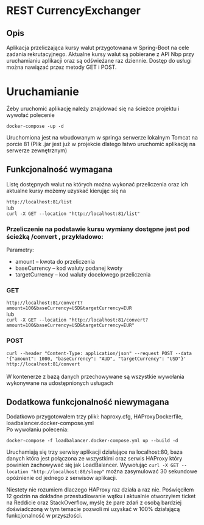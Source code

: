 # REST CurrencyExchanger

## Opis 
Aplikacja przeliczająca kursy walut przygotowana w Spring-Boot na cele zadania rekrutacyjnego. Aktualne kursy walut są pobierane z API Nbp przy uruchamianiu aplikacji oraz są odświeżane raz dziennie. Dostęp do usługi można nawiązać przez metody GET i POST.

# Uruchamianie 
Żeby uruchomić aplikację należy znajdować się na ścieżce projektu i wywołać polecenie 

`docker-compose -up -d`

Uruchomiona jest na wbudowanym w springa serwerze lokalnym Tomcat na porcie 81
(Plik .jar jest już w projekcie dlatego łatwo uruchomić aplikację na serwerze zewnętrznym) 

## Funkcjonalność wymagana 

Listę dostępnych walut na których można wykonać przeliczenia oraz ich aktualne kursy możemy uzyskać kierując się na 

`http://localhost:81/list`<br>
lub <br>
`curl -X GET --location "http://localhost:81/list"` 

### Przeliczenie na podstawie kursu wymiany dostępne jest pod ścieżką /convert , przykładowo: 
Parametry:
- amount – kwota do przeliczenia
- baseCurrency – kod waluty podanej kwoty 
- targetCurrency – kod waluty docelowego przeliczenia

### GET
`http://localhost:81/convert?amount=100&baseCurrency=USD&targetCurrency=EUR` <br>
lub <br>
`curl -X GET --location "http://localhost:81/convert?amount=100&baseCurrency=USD&targetCurrency=EUR"`

### POST

`curl --header "Content-Type: application/json" --request POST --data '{"amount": 1000, "baseCurrency": "AUD", "targetCurrency": "USD"}' http://localhost:81/convert`
<br>
<br>
W kontenerze z bazą danych przechowywane są  wszystkie wywołania wykonywane na udostępnionych usługach

## Dodatkowa funkcjonalność niewymagana

Dodatkowo przygotowałem trzy pliki: haproxy.cfg, HAProxyDockerfile, loadbalancer.docker-compose.yml<br>
Po wywołaniu polecenia: 

`docker-compose -f loadbalancer.docker-compose.yml up --build -d` <br>

Uruchamiają się trzy serwisy aplikacji działające na localhost:80, baza danych która jest połączona ze wszystkimi oraz serwis HAProxy który powinien zachowywać się jak LoadBalancer.
Wywołując `curl -X GET --location "http://localhost:80/sleep"` można zasymulować 30 sekundowe opóźnienie od jednego z serwisów aplikacji. 

Niestety nie rozumiem dlaczego HAProxy raz działa a raz nie. Poświęciłem 12 godzin na dokładne przestudiowanie wątku i aktualnie otworzyłem ticket na Reddicie oraz StackOverflow, myślę że pare zdań z osobą bardziej doświadczoną w tym temacie pozwoli mi uzyskać w 100% działającą funkcjonalność w przyszłości.


